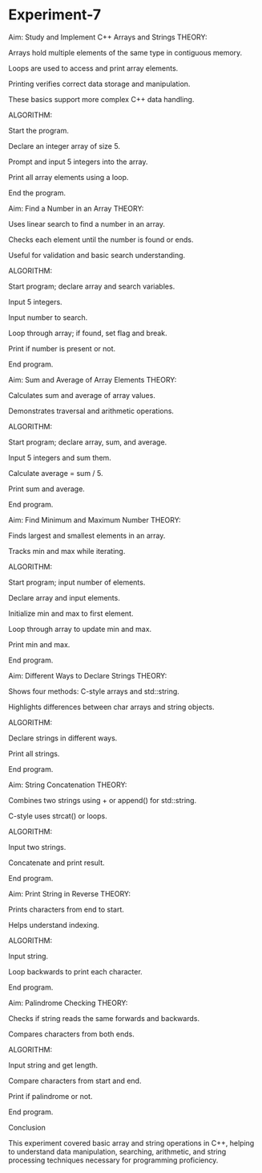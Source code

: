 # Experiment-7

Aim: Study and Implement C++ Arrays and Strings
THEORY:

Arrays hold multiple elements of the same type in contiguous memory.

Loops are used to access and print array elements.

Printing verifies correct data storage and manipulation.

These basics support more complex C++ data handling.

ALGORITHM:

Start the program.

Declare an integer array of size 5.

Prompt and input 5 integers into the array.

Print all array elements using a loop.

End the program.

Aim: Find a Number in an Array
THEORY:

Uses linear search to find a number in an array.

Checks each element until the number is found or ends.

Useful for validation and basic search understanding.

ALGORITHM:

Start program; declare array and search variables.

Input 5 integers.

Input number to search.

Loop through array; if found, set flag and break.

Print if number is present or not.

End program.

Aim: Sum and Average of Array Elements
THEORY:

Calculates sum and average of array values.

Demonstrates traversal and arithmetic operations.

ALGORITHM:

Start program; declare array, sum, and average.

Input 5 integers and sum them.

Calculate average = sum / 5.

Print sum and average.

End program.

Aim: Find Minimum and Maximum Number
THEORY:

Finds largest and smallest elements in an array.

Tracks min and max while iterating.

ALGORITHM:

Start program; input number of elements.

Declare array and input elements.

Initialize min and max to first element.

Loop through array to update min and max.

Print min and max.

End program.

Aim: Different Ways to Declare Strings
THEORY:

Shows four methods: C-style arrays and std::string.

Highlights differences between char arrays and string objects.

ALGORITHM:

Declare strings in different ways.

Print all strings.

End program.

Aim: String Concatenation
THEORY:

Combines two strings using + or append() for std::string.

C-style uses strcat() or loops.

ALGORITHM:

Input two strings.

Concatenate and print result.

End program.

Aim: Print String in Reverse
THEORY:

Prints characters from end to start.

Helps understand indexing.

ALGORITHM:

Input string.

Loop backwards to print each character.

End program.

Aim: Palindrome Checking
THEORY:

Checks if string reads the same forwards and backwards.

Compares characters from both ends.

ALGORITHM:

Input string and get length.

Compare characters from start and end.

Print if palindrome or not.

End program.

Conclusion

This experiment covered basic array and string operations in C++, helping to understand data manipulation, searching, arithmetic, and string processing techniques necessary for programming proficiency.
